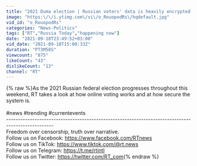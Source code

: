 ```yaml
---
title: "2021 Duma election | Russian voters' data is heavily encrypted to ensure election security"
image: "https:\/\/i.ytimg.com\/vi\/o_RouopodRs\/hqdefault.jpg"
vid_id: "o_RouopodRs"
categories: "News-Politics"
tags: ["RT","Russia Today","happening now"]
date: "2021-09-18T23:49:52+03:00"
vid_date: "2021-09-18T15:00:33Z"
duration: "PT3M58S"
viewcount: "875"
likeCount: "43"
dislikeCount: "13"
channel: "RT"
---
```

{% raw %}As the 2021 Russian federal election progresses throughout this weekend, RT takes a look at how online voting works and at how secure the system is.<br /><br />#news #trending #currentevents<br />--------------------------------------------------------------------------------------------------<br />Freedom over censorship, truth over narrative.<br />Follow us on Facebook: <a rel="nofollow" target="blank" href="https://www.facebook.com/RTnews">https://www.facebook.com/RTnews</a><br />Follow us on TikTok: <a rel="nofollow" target="blank" href="https://www.tiktok.com/@rt.news">https://www.tiktok.com/@rt.news</a><br />Follow us on Telegram: <a rel="nofollow" target="blank" href="https://t.me/rtintl">https://t.me/rtintl</a><br />Follow us on Twitter: <a rel="nofollow" target="blank" href="https://twitter.com/RT_com">https://twitter.com/RT_com</a>{% endraw %}
